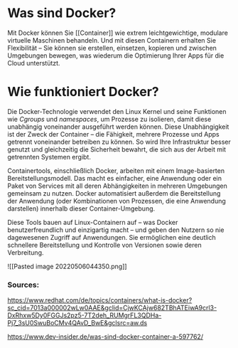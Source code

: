 # Was sind Docker?
Mit Docker können Sie [[Container]] wie extrem leichtgewichtige, modulare virtuelle Maschinen behandeln. Und mit diesen Containern erhalten Sie Flexibilität – Sie können sie erstellen, einsetzen, kopieren und zwischen Umgebungen bewegen, was wiederum die Optimierung Ihrer Apps für die Cloud unterstützt.

# Wie funktioniert Docker?

Die Docker-Technologie verwendet den Linux Kernel und seine Funktionen wie *Cgroups* und *namespaces*, um Prozesse zu isolieren, damit diese unabhängig voneinander ausgeführt werden können. Diese Unabhängigkeit ist der Zweck der Container – die Fähigkeit, mehrere Prozesse und Apps getrennt voneinander betreiben zu können. So wird Ihre Infrastruktur besser genutzt und gleichzeitig die Sicherheit bewahrt, die sich aus der Arbeit mit getrennten Systemen ergibt.

Containertools, einschließlich Docker, arbeiten mit einem Image-basierten Bereitstellungsmodell. Das macht es einfacher, eine Anwendung oder ein Paket von Services mit all deren Abhängigkeiten in mehreren Umgebungen gemeinsam zu nutzen. Docker automatisiert außerdem die Bereitstellung der Anwendung (oder Kombinationen von Prozessen, die eine Anwendung darstellen) innerhalb dieser Container-Umgebung.

Diese Tools bauen auf Linux-Containern auf – was Docker benutzerfreundlich und einzigartig macht – und geben den Nutzern so nie dagewesenen Zugriff auf Anwendungen. Sie ermöglichen eine deutlich schnellere Bereitstellung und Kontrolle von Versionen sowie deren Verbreitung.

![[Pasted image 20220506044350.png]]

### Sources:
https://www.redhat.com/de/topics/containers/what-is-docker?sc_cid=7013a000002wLw0AAE&gclid=CjwKCAjw682TBhATEiwA9crl3-DxRhxw5Dy0FGGJs2pz5-7T2deh_RUMgrFL3QDHa-Pj7_3sU0SwuBoCMv4QAvD_BwE&gclsrc=aw.ds

https://www.dev-insider.de/was-sind-docker-container-a-597762/



